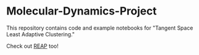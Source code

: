 # Molecular-Dynamics-Project

This repository contains code and example notebooks for "Tangent Space Least Adaptive Clustering."

Check out [REAP](https://github.com/ShuklaGroup/REAP-ReinforcementLearningBasedAdaptiveSampling) too!
